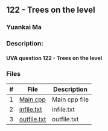 ## 122 - Trees on the level
### Yuankai Ma
### Description:
#### UVA question 122 - Trees on the level

### Files

|   #   | File            | Description                                        |
| :---: | --------------- | -------------------------------------------------- |
|   1   | <a href="" > Main.cpp         | Main cpp file      |
|   2   | <a href="" > infile.txt         | infile.txt      |
|   3   | <a href="" > outfile.txt         | outfile.txt      |
